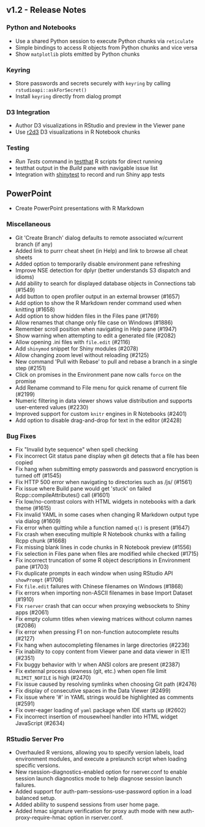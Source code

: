 ## v1.2 - Release Notes

### Python and Notebooks

* Use a shared Python session to execute Python chunks via `reticulate`
* Simple bindings to access R objects from Python chunks and vice versa
* Show `matplotlib` plots emitted by Python chunks 

### Keyring

* Store passwords and secrets securely with `keyring` by calling `rstudioapi::askForSecret()`
* Install `keyring` directly from dialog prompt

### D3 Integration

* Author D3 visualizations in RStudio and preview in the Viewer pane
* Use [r2d3](https://rstudio.github.io/r2d3/) D3 visualizations in R Notebook chunks

### Testing

* *Run Tests* command in [testthat](https://github.com/r-lib/testthat) R scripts for direct running
* testthat output in the *Build* pane with navigable issue list
* Integration with [shinytest](https://github.com/rstudio/shinytest) to record and run Shiny app tests

## PowerPoint

* Create PowerPoint presentations with R Markdown

### Miscellaneous

* Git 'Create Branch' dialog defaults to remote associated w/current branch (if any)
* Added link to purrr cheat sheet (in Help) and link to browse all cheat sheets
* Added option to temporarily disable environment pane refreshing
* Improve NSE detection for dplyr (better understands S3 dispatch and idioms)
* Add ability to search for displayed database objects in Connections tab (#1549)
* Add button to open profiler output in an external browser (#1657)
* Add option to show the R Markdown render command used when knitting (#1658)
* Add option to show hidden files in the Files pane (#1769)
* Allow renames that change only file case on Windows (#1886)
* Remember scroll position when navigating in Help pane (#1947)
* Show warning when attempting to edit a generated file (#2082)
* Allow opening .ini files with `file.edit` (#2116)
* Add `shinymod` snippet for Shiny modules (#2078)
* Allow changing zoom level without reloading (#2125)
* New command 'Pull with Rebase' to pull and rebase a branch in a single step (#2151)
* Click on promises in the Environment pane now calls `force` on the promise
* Add Rename command to File menu for quick rename of current file (#2199)
* Numeric filtering in data viewer shows value distribution and supports user-entered values (#2230)
* Improved support for custom `knitr` engines in R Notebooks (#2401)
* Add option to disable drag-and-drop for text in the editor (#2428)

### Bug Fixes

* Fix "Invalid byte sequence" when spell checking
* Fix incorrect Git status pane display when git detects that a file has been copied
* Fix hang when submitting empty passwords and password encryption is turned off (#1545)
* Fix HTTP 500 error when navigating to directories such as /js/ (#1561)
* Fix issue where Build pane would get 'stuck' on failed Rcpp::compileAttributes() call (#1601)
* Fix low/no-contrast colors with HTML widgets in notebooks with a dark theme (#1615)
* Fix invalid YAML in some cases when changing R Markdown output type via dialog (#1609)
* Fix error when quitting while a function named `q()` is present (#1647)
* Fix crash when executing multiple R Notebook chunks with a failing Rcpp chunk (#1668)
* Fix missing blank lines in code chunks in R Notebook preview (#1556)
* Fix selection in Files pane when files are modified while checked (#1715)
* Fix incorrect truncation of some R object descriptions in Environment pane (#1703)
* Fix duplicate prompts in each window when using RStudio API `showPrompt` (#1706)
* Fix `file.edit` failures with Chinese filenames on Windows (#1868)
* Fix errors when importing non-ASCII filenames in base Import Dataset (#1910)
* Fix `rserver` crash that can occur when proxying websockets to Shiny apps (#2061)
* Fix empty column titles when viewing matrices without column names (#2086)
* Fix error when pressing F1 on non-function autocomplete results (#2127)
* Fix hang when autocompleting filenames in large directories (#2236)
* Fix inability to copy content from Viewer pane and data viewer in IE11 (#2351)
* Fix buggy behavior with \r when ANSI colors are present (#2387)
* Fix external process slowness (git, etc.) when open file limit `RLIMIT_NOFILE` is high (#2470)
* Fix issue caused by resolving symlinks when choosing Git path (#2476)
* Fix display of consecutive spaces in the Data Viewer (#2499)
* Fix issue where '#' in YAML strings would be highlighted as comments (#2591)
* Fix over-eager loading of `yaml` package when IDE starts up (#2602)
* Fix incorrect insertion of mousewheel handler into HTML widget JavaScript (#2634)

### RStudio Server Pro

* Overhauled R versions, allowing you to specify version labels, load environment modules, and execute a prelaunch script when loading specific versions.
* New rsession-diagnostics-enabled option for rserver.conf to enable session launch diagnostics mode to help diagnose session launch failures.
* Added support for auth-pam-sessions-use-password option in a load balanced setup.
* Added ability to suspend sessions from user home page.
* Added hmac signature verification for proxy auth mode with new auth-proxy-require-hmac option in rserver.conf.


